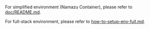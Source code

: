 For simplified environment (Namazu Container), please refer to [doc/README.md](../README.md).

For full-stack environment, please refer to [how-to-setup-env-full.md](how-to-setup-env-full.md).

